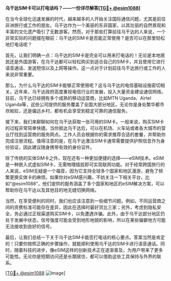**乌干达SIM卡可以打电话吗？——一份详尽解答[[TG💪+ @esim1088](https://t.me/s/esim1088)]**

在当今全球化迅速发展的时代，越来越多的人开始关注国际通信问题，尤其是前往非洲旅行或工作的朋友。乌干达作为一个美丽的东非国家，以其壮丽的自然景观和丰富的文化遗产吸引了无数游客。然而，对于那些打算前往乌干达的人来说，一个非常实际的问题摆在眼前：乌干达的SIM卡是否能正常使用？是否可以在那里轻松地打电话呢？

首先，让我们明确一点：乌干达的SIM卡是完全可以用来打电话的！无论是本地居民还是外国游客，在乌干达都可以轻松购买到适合自己的SIM卡，并且使用它进行语音通话、发送短信以及上网等操作。这一点对于计划前往乌干达旅行或工作的人来说非常重要。

那么，为什么乌干达的SIM卡能够正常使用呢？这与乌干达的电信基础设施密切相关。近年来，乌干达政府高度重视电信行业的发展，投入大量资金建设通信网络。目前，乌干达已经拥有多个成熟的移动运营商，比如MTN Uganda、Airtel Uganda等，这些公司提供的服务覆盖了全国大部分地区。无论你是身处繁华都市坎帕拉，还是偏远乡村，都有机会享受到稳定可靠的通信服务。

接下来，我们来聊聊如何在乌干达获取一张可用的SIM卡。一般来说，购买SIM卡的过程非常简单快捷。当你抵达乌干达后，可以在机场、火车站或者各大城市的营业厅找到运营商的服务网点。工作人员会根据你的需求推荐合适的套餐，并帮助你完成注册流程。值得注意的是，在乌干达激活SIM卡通常需要提供护照信息作为身份验证，因此建议随身携带有效的身份证件。

除了传统的实体SIM卡之外，现在还有一种更加便捷的选择——eSIM技术。eSIM是一种嵌入式虚拟SIM卡，无需物理插拔即可实现联网功能。对于经常跨国旅行的人来说，eSIM无疑是一个福音，因为它支持全球多个国家和地区漫游，避免了频繁更换实体卡的麻烦。如果你对eSIM感兴趣，不妨关注一下相关平台，比如“@esim1088”，他们提供的服务涵盖了多个国家和地区的eSIM解决方案，可以帮助你在乌干达以及其他目的地无缝切换网络。

当然，在享受便利的同时，我们也应该注意到一些细节问题。例如，不同运营商之间的资费标准可能存在差异，因此在选择时最好货比三家；另外，考虑到隐私安全，务必通过正规渠道购买SIM卡，以免遭遇诈骗。此外，由于乌干达部分地区仍处于发展中状态，信号强度可能会受到地形地貌的影响，所以在某些偏僻地方可能无法接收到良好的信号。

最后，让我们总结一下关于乌干达SIM卡能否打电话的核心要点。答案当然是肯定的！只要你按照正确的步骤操作，就能顺利使用乌干达的SIM卡进行语音通话。同时，随着科技的进步，像eSIM这样的创新技术正在逐渐普及，为用户带来了更多可能性。无论你是短期访问还是长期居住，都可以借助这些工具保持与外界的联系。

[[TG💪+ @esim1088](https://t.me/s/esim1088) ![Image](https://i.postimg.cc/4NQfJmqS/Snipaste-2025-05-13-00-14-12.png)]